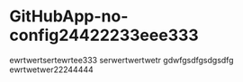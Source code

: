 # GitHubApp-no-config24422233eee333
ewrtwertsertewrtee333
serwertwertwetr
gdwfgsdfgsdgsdfg
ewrtwetwer22244444
